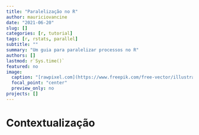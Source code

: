 ```yaml
---
title: "Paralelização no R"
author: mauriciovancine
date: "2021-06-20"
slug: []
categories: [r, tutorial]
tags: [r, rstats, parallel]
subtitle: ""
summary: "Um guia para paralelizar processos no R"
authors: []
lastmod: r`Sys.time()`
featured: no
image: 
  caption: "[rawpixel.com](https://www.freepik.com/free-vector/illustration-circuit_2606103.htm)"
  focal_point: "center"
  preview_only: no
projects: []
---
```




# Contextualização


[](https://nceas.github.io/oss-lessons/parallel-computing-in-r/parallel-computing-in-r.html)

[](https://blog.dominodatalab.com/multicore-data-science-r-python/)

[](https://cran.r-project.org/web/packages/foreach/vignettes/foreach.html)

[](https://privefl.github.io/blog/a-guide-to-parallelism-in-r/)

[]()

[]()

